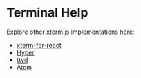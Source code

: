 # Terminal Help

Explore other xterm.js implementations here:

- [xterm-for-react](https://github.dev/robert-harbison/xterm-for-react/blob/master/src/XTerm.tsx)
- [Hyper](https://github.dev/vercel/hyper/blob/canary/lib/components/term.tsx)
- [ttyd](https://github.dev/tsl0922/ttyd/blob/a5f0765d45ac623384460699c0e0640bbf23f33c/html/src/components/terminal/index.tsx)
- [Atom](https://github.dev/jsmecham/atom-terminal-tab/blob/d608f7166586a9d8bffe98007b37118e8040e27b/lib/terminal-session.js)
